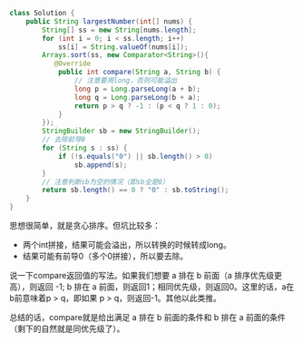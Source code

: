 ``` java
class Solution {
    public String largestNumber(int[] nums) {
        String[] ss = new String[nums.length];
        for (int i = 0; i < ss.length; i++)
            ss[i] = String.valueOf(nums[i]);
        Arrays.sort(ss, new Comparator<String>(){
           @Override
            public int compare(String a, String b) {
                // 注意要用long，否则可能溢出
                long p = Long.parseLong(a + b);
                long q = Long.parseLong(b + a);
                return p > q ? -1 : (p < q ? 1 : 0);
            }
        });
        StringBuilder sb = new StringBuilder();
        // 去除前导0
        for (String s : ss) {
            if (!s.equals("0") || sb.length() > 0)
                sb.append(s);
        }
        // 注意判断sb为空的情况（即sb全是0）
        return sb.length() == 0 ? "0" : sb.toString();
    }
}
```

思想很简单，就是贪心排序。但坑比较多：

* 两个int拼接，结果可能会溢出，所以转换的时候转成long。
* 结果可能有前导0（多个0拼接），所以要去除。

说一下compare返回值的写法。如果我们想要 a 排在 b 前面（a 排序优先级更高），则返回 -1; b 排在 a 前面，则返回1；相同优先级，则返回0。这里的话，a在b前意味着p > q，即如果 p > q，则返回-1。其他以此类推。

总结的话，compare就是给出满足 a 排在 b 前面的条件和 b 排在 a 前面的条件（剩下的自然就是同优先级了）。